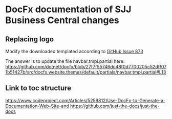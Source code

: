 # DocFx documentation of SJJ Business Central changes

## Replacing logo ## 
Modify the downloaded templated according to 
[GitHub Issue 873](https://github.com/dotnet/docfx/issues/873)

The answer is to update the file navbar.tmpl.partial here:
https://github.com/dotnet/docfx/blob/27f7f55746dc48f0d7700205c52dff071b51427b/src/docfx.website.themes/default/partials/navbar.tmpl.partial#L13 

## Link to toc structure 
https://www.codeproject.com/Articles/5259812/Use-DocFx-to-Generate-a-Documentation-Web-Site-and
https://github.com/just-the-docs/just-the-docs